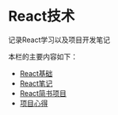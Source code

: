 # React技术

记录React学习以及项目开发笔记

本栏的主要内容如下：

- [React基础](./01.md)
- [React笔记](./02.md)
- [React简书项目](./03.md)
- [项目心得](./04.md)